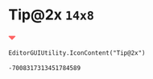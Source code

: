 # Tip@2x `14x8`
<img src="/img/Tip@2x.png" width=14 height=8>

``` CSharp
EditorGUIUtility.IconContent("Tip@2x")
```
```
-7008317313451784589
```
